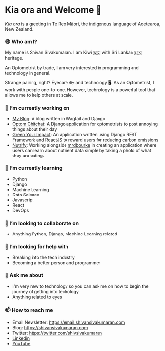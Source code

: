 # Kia ora and Welcome 👋

_Kia ora_ is a greeting in Te Reo Māori, the indigenous language of Aoetearoa, New Zealand.

### 😄 Who am I?
My name is Shivan Sivakumaran. I am Kiwi 🇳🇿 with Sri Lankan 🇱🇰 heritage.

An Optometrist by trade, I am very interested in programming and technology in general.

Strange pairing, right? Eyecare 👓 and technology 🖥️. As an Optometrist, I work with people one-to-one. However, technology is a powerful tool that allows me to help others at scale.

###  🔭 I’m currently working on
- [My Blog]("https://github.com/shivans93/shivan-blog"): A blog written in Wagtail and Django
- [Optom Chitchat]("https://github.com/optom-chitchat"): A Django application for optometrists to post annoying things about their day
- [Green Your Impact]("https://github.com/shivans93/green-your-impact"): An application written using Django REST Framework and ReactJS to reward users for reducing carbon emissions
- [Nutrify](https://github.com/shivans93/nutrify): Working alongside [mrdbourke](https://github.com/mrdbourke) in creating an application where users can learn about nutrient data simple by taking a photo of what they are eating.

### 🌱 I’m currently learning 
- Python
- Django
- Machine Learning
- Data Science
- Javascript
- React
- DevOps

### 👯 I’m looking to collaborate on
- Anything Python, Django, Machine Learning related

### 🤔 I’m looking for help with
- Breaking into the tech industry
- Becoming a better person and programmer

### 💬 Ask me about
- I'm very new to technology so you can ask me on how to begin the journey of getting into techology
- Anything related to eyes

### 📫 How to reach me
- Email Newsletter: https://email.shivansivakumaran.com
- Blog: https://shivansivakumaran.com
- Twitter: https://twitter.com/shivsivakumaran
- [Linkedin](https://www.linkedin.com/in/shivan-sivakumaran-40149818a/)
- [YouTube](https://www.youtube.com/channel/UCrbYXWUmeCy4GqArthu4hCwg)
<!--
**ShivanS93/ShivanS93** is a ✨ _special_ ✨ repository because its `README.md` (this file) appears on your GitHub profile.

Here are some ideas to get you started:

- 🔭 I’m currently working on ...
- 🌱 I’m currently learning ...
- 👯 I’m looking to collaborate on ...
- 🤔 I’m looking for help with ...
- 💬 Ask me about ...
- 📫 How to reach me: ...
- 😄 Pronouns: ...
- ⚡ Fun fact: ...
-->
